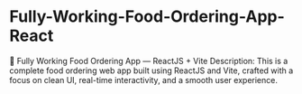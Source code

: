 # Fully-Working-Food-Ordering-App-React
🧾 Fully Working Food Ordering App — ReactJS + Vite Description:  This is a complete food ordering web app built using ReactJS and Vite, crafted with a focus on clean UI, real-time interactivity, and a smooth user experience.  
